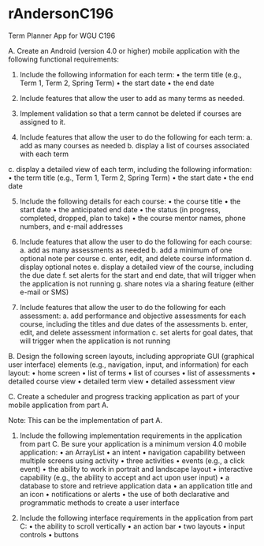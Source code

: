 # rAndersonC196

 Term Planner App for WGU C196

A. Create an Android (version 4.0 or higher) mobile application with the following functional requirements:

1. Include the following information for each  term:
•  the term title (e.g., Term 1, Term 2, Spring Term)
•  the start date
•  the end date

2. Include features that allow the user to add as many terms as needed.

3. Implement validation so that a term cannot be deleted if courses are assigned to it.

4. Include features that allow the user to do the following for each  term:
a. add as many courses as needed
b. display a list of courses associated with each  term

c. display a detailed view of each  term, including the following information:
•  the term title (e.g., Term 1, Term 2, Spring Term)
•  the start date
•  the end date

5. Include the following details for each  course:
•  the course title
•  the start date
•  the anticipated end date
•  the status (in progress, completed, dropped, plan to take)
•  the course mentor names, phone numbers, and e-mail addresses

6. Include features that allow the user to do the following for each  course:
a. add as many assessments as needed
b. add a minimum of one optional note per course
c. enter, edit, and delete course information
d. display optional notes
e. display a detailed view of the course, including the due date
f. set alerts for the start and end date, that will trigger when the application is not running
g. share notes via a sharing feature (either e-mail or SMS)

7. Include features that allow the user to do the following for each  assessment:
a. add performance and objective assessments for each  course, including the titles and due dates of the assessments
b. enter, edit, and delete assessment information
c. set alerts for goal dates, that will trigger when the application is not running

B. Design the following screen layouts, including appropriate GUI (graphical user interface) elements (e.g., navigation, input, and information) for each  layout:
•  home screen
•  list of terms
•  list of courses
•  list of assessments
•  detailed course view
•  detailed term view
•  detailed assessment view

C. Create a scheduler and progress tracking application as part of your mobile application from part A.

Note: This can be the implementation of part A.

1. Include the following implementation requirements in the application from part C. Be sure your application is a minimum version 4.0 mobile application:
•  an ArrayList
•  an intent
•  navigation capability between multiple screens using activity
•  three activities
•  events (e.g., a click event)
•  the ability to work in portrait and landscape layout
•  interactive capability (e.g., the ability to accept and act upon user input)
•  a database to store and retrieve application data
•  an application title and an icon
•  notifications or alerts
•  the use of both declarative and programmatic methods to create a user interface

2. Include the following interface requirements in the application from part C:
•  the ability to scroll vertically
•  an action bar
•  two layouts
•  input controls
•  buttons
